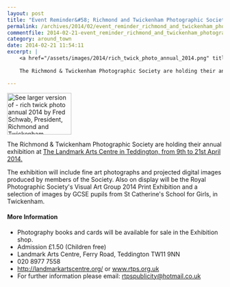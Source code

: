 ```yaml
---
layout: post
title: "Event Reminder&#58; Richmond and Twickenham Photographic Society Annual Exhibition - 9 to 21 April 2014"
permalink: /archives/2014/02/event_reminder_richmond_and_twickenham_photographi.html
commentfile: 2014-02-21-event_reminder_richmond_and_twickenham_photographi
category: around_town
date: 2014-02-21 11:54:11
excerpt: |
    <a href="/assets/images/2014/rich_twick_photo_annual_2014.png" title="See larger version of - rich twick photo annual 2014 by Fred Schwab, President, Richmond and Twickenham Photographic Society"><img src="/assets/images/2014/rich_twick_photo_annual_2014_thumb.png" width="150" height="97" alt="See larger version of - rich twick photo annual 2014 by Fred Schwab, President, Richmond and Twickenham Photographic Society" class="photo right" /></a>
    
    The Richmond & Twickenham Photographic Society are holding their annual exhibition at <a href="https://stmargarets.london/event/event/200705144361">The Landmark Arts Centre in Teddington, from 9th to 21st April 2014.</a>

---
```


<a href="/assets/images/2014/rich_twick_photo_annual_2014.png" title="See larger version of - rich twick photo annual 2014 by Fred Schwab, President, Richmond and Twickenham Photographic Society"><img src="/assets/images/2014/rich_twick_photo_annual_2014_thumb.png" width="150" height="97" alt="See larger version of - rich twick photo annual 2014 by Fred Schwab, President, Richmond and Twickenham Photographic Society" class="photo right" /></a>

The Richmond & Twickenham Photographic Society are holding their annual exhibition at [The Landmark Arts Centre in Teddington, from 9th to 21st April 2014.](https://stmargarets.london/event/event/200705144361)

The exhibition will include fine art photographs and projected digital images produced by members of the Society. Also on display will be the Royal Photographic Society's Visual Art Group 2014 Print Exhibition and a selection of images by GCSE pupils from St Catherine's School for Girls, in Twickenham.

#### More Information

-   Photography books and cards will be available for sale in the Exhibition shop.
-   Admission £1.50 (Children free)
-   Landmark Arts Centre, Ferry Road, Teddington TW11 9NN
-   020 8977 7558
-   http://landmarkartscentre.org/ or www.rtps.org.uk
-   For further information please email: rtpspublicity@hotmail.co.uk
